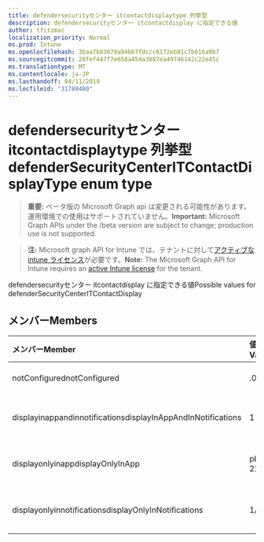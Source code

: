 ```yaml
---
title: defendersecurityセンター itcontactdisplaytype 列挙型
description: defendersecurityセンター itcontactdisplay に指定できる値
author: tfitzmac
localization_priority: Normal
ms.prod: Intune
ms.openlocfilehash: 3baa7b83679a94b67fdccc6172eb81c7b616a9b7
ms.sourcegitcommit: 20fef447f7e658a454a3887ea49746142c22e45c
ms.translationtype: MT
ms.contentlocale: ja-JP
ms.lasthandoff: 04/11/2019
ms.locfileid: "31789480"
---
```

# <a name="defendersecuritycenteritcontactdisplaytype-enum-type"></a><span data-ttu-id="2d65b-103">defendersecurityセンター itcontactdisplaytype 列挙型</span><span class="sxs-lookup"><span data-stu-id="2d65b-103">defenderSecurityCenterITContactDisplayType enum type</span></span>

> <span data-ttu-id="2d65b-104">**重要:** ベータ版の Microsoft Graph api は変更される可能性があります。運用環境での使用はサポートされていません。</span><span class="sxs-lookup"><span data-stu-id="2d65b-104">**Important:** Microsoft Graph APIs under the /beta version are subject to change; production use is not supported.</span></span>

> <span data-ttu-id="2d65b-105">**注:** Microsoft graph API for Intune では、テナントに対して[アクティブな intune ライセンス](https://go.microsoft.com/fwlink/?linkid=839381)が必要です。</span><span class="sxs-lookup"><span data-stu-id="2d65b-105">**Note:** The Microsoft Graph API for Intune requires an [active Intune license](https://go.microsoft.com/fwlink/?linkid=839381) for the tenant.</span></span>

<span data-ttu-id="2d65b-106">defendersecurityセンター itcontactdisplay に指定できる値</span><span class="sxs-lookup"><span data-stu-id="2d65b-106">Possible values for defenderSecurityCenterITContactDisplay</span></span>

## <a name="members"></a><span data-ttu-id="2d65b-107">メンバー</span><span class="sxs-lookup"><span data-stu-id="2d65b-107">Members</span></span>
|<span data-ttu-id="2d65b-108">メンバー</span><span class="sxs-lookup"><span data-stu-id="2d65b-108">Member</span></span>|<span data-ttu-id="2d65b-109">値</span><span class="sxs-lookup"><span data-stu-id="2d65b-109">Value</span></span>|<span data-ttu-id="2d65b-110">説明</span><span class="sxs-lookup"><span data-stu-id="2d65b-110">Description</span></span>|
|:---|:---|:---|
|<span data-ttu-id="2d65b-111">notConfigured</span><span class="sxs-lookup"><span data-stu-id="2d65b-111">notConfigured</span></span>|<span data-ttu-id="2d65b-112">.0</span><span class="sxs-lookup"><span data-stu-id="2d65b-112">0</span></span>|<span data-ttu-id="2d65b-113">Not Configured</span><span class="sxs-lookup"><span data-stu-id="2d65b-113">Not Configured</span></span>|
|<span data-ttu-id="2d65b-114">displayinappandinnotifications</span><span class="sxs-lookup"><span data-stu-id="2d65b-114">displayInAppAndInNotifications</span></span>|<span data-ttu-id="2d65b-115">1-d</span><span class="sxs-lookup"><span data-stu-id="2d65b-115">1</span></span>|<span data-ttu-id="2d65b-116">アプリと通知に表示</span><span class="sxs-lookup"><span data-stu-id="2d65b-116">Display in app and in notifications</span></span>|
|<span data-ttu-id="2d65b-117">displayonlyinapp</span><span class="sxs-lookup"><span data-stu-id="2d65b-117">displayOnlyInApp</span></span>|<span data-ttu-id="2d65b-118">pbm-2</span><span class="sxs-lookup"><span data-stu-id="2d65b-118">2</span></span>|<span data-ttu-id="2d65b-119">アプリにのみ表示する</span><span class="sxs-lookup"><span data-stu-id="2d65b-119">Display only in app</span></span>|
|<span data-ttu-id="2d65b-120">displayonlyinnotifications</span><span class="sxs-lookup"><span data-stu-id="2d65b-120">displayOnlyInNotifications</span></span>|<span data-ttu-id="2d65b-121">1/3</span><span class="sxs-lookup"><span data-stu-id="2d65b-121">3</span></span>|<span data-ttu-id="2d65b-122">通知にのみ表示する</span><span class="sxs-lookup"><span data-stu-id="2d65b-122">Display only in notifications</span></span>|





